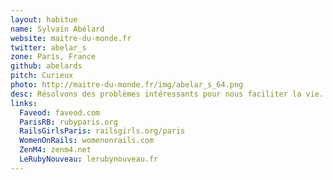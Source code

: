```yaml
---
layout: habitue
name: Sylvain Abélard
website: maitre-du-monde.fr
twitter: abelar_s
zone: Paris, France
github: abelards
pitch: Curieux
photo: http://maitre-du-monde.fr/img/abelar_s_64.png
desc: Résolvons des problèmes intéressants pour nous faciliter la vie. Testons pour nous améliorer.
links:
  Faveod: faveod.com
  ParisRB: rubyparis.org
  RailsGirlsParis: railsgirls.org/paris
  WomenOnRails: womenonrails.com
  ZenM4: zenm4.net
  LeRubyNouveau: lerubynouveau.fr
---
```

